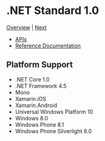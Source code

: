# .NET Standard 1.0

[Overview](../versions.md) | [Next](netstandard1.1.md)

* [APIs](netstandard1.0_ref.md)
* [Reference Documentation](https://docs.microsoft.com/dotnet/api/?view=netstandard-1.0)

## Platform Support

* .NET Core 1.0
* .NET Framework 4.5
* Mono
* Xamarin.iOS
* Xamarin.Android
* Universal Windows Platform 10
* Windows 8.0
* Windows Phone 8.1
* Windows Phone Silverlight 8.0
